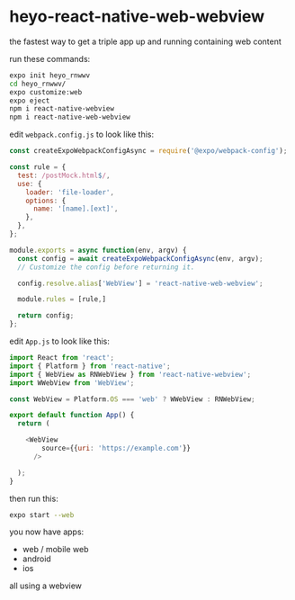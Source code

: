 # heyo-react-native-web-webview
the fastest way to get a triple app up and running containing web content

run these commands:
```bash
expo init heyo_rnwwv
cd heyo_rnwwv/
expo customize:web
expo eject
npm i react-native-webview
npm i react-native-web-webview
```

edit `webpack.config.js` to look like this:
```javascript
const createExpoWebpackConfigAsync = require('@expo/webpack-config');

const rule = {
  test: /postMock.html$/,
  use: {
    loader: 'file-loader',
    options: {
      name: '[name].[ext]',
    },
  },
};

module.exports = async function(env, argv) {
  const config = await createExpoWebpackConfigAsync(env, argv);
  // Customize the config before returning it.

  config.resolve.alias['WebView'] = 'react-native-web-webview';

  module.rules = [rule,]

  return config;
};
```

edit `App.js` to look like this:
```javascript
import React from 'react';
import { Platform } from 'react-native';
import { WebView as RNWebView } from 'react-native-webview';
import WWebView from 'WebView';

const WebView = Platform.OS === 'web' ? WWebView : RNWebView;

export default function App() {
  return (

    <WebView
        source={{uri: 'https://example.com'}}
      />

  );
}

```

then run this:
```bash
expo start --web
```

you now have apps:

- web / mobile web
- android
- ios

all using a webview
